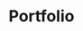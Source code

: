 ---
title: Portfolio
pageNr: 1
layout: portf_overview
demo-link: <iframe width="560" height="315" src="https://www.youtube.com/embed/b8llce_kXoU" frameborder="0" allowfullscreen></iframe>

---